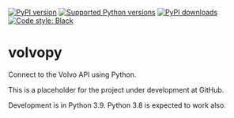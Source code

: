 
[![PyPI version](https://img.shields.io/pypi/v/volvopy.svg?logo=pypi&logoColor=FFE873)](https://pypi.org/project/volvopy)
[![Supported Python versions](https://img.shields.io/pypi/pyversions/volvopy.svg?logo=python&logoColor=FFE873)](https://pypi.org/project/volvopy)
[![PyPI downloads](https://img.shields.io/pypi/dm/volvopy.svg)](https://pypistats.org/packages/volvopy)
[![Code style: Black](https://img.shields.io/badge/code%20style-Black-000000.svg)](https://github.com/psf/black)

# volvopy
Connect to the Volvo API using Python.

This is a placeholder for the project under development at GitHub.

Development is in Python 3.9. Python 3.8 is expected to work also.
